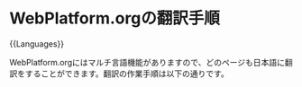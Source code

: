 <h1>WebPlatform.orgの翻訳手順</h1>
{{Languages}}
<p>WebPlatform.orgにはマルチ言語機能がありますので、どのページも日本語に翻訳をすることができます。翻訳の作業手順は以下の通りです。</p>